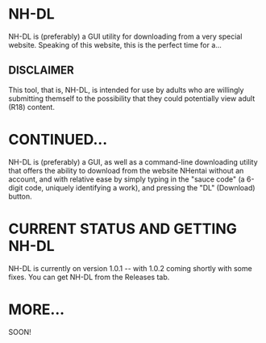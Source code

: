 # NH-DL

NH-DL is (preferably) a GUI utility for downloading from a very special website.
Speaking of this website, this is the perfect time for a...

## DISCLAIMER

This tool, that is, NH-DL, is intended for use by adults who are willingly submitting
themself to the possibility that they could potentially view adult (R18) content.

# CONTINUED...

NH-DL is (preferably) a GUI, as well as a command-line downloading utility that offers 
the ability to download from the website NHentai without an account, and with relative ease
by simply typing in the "sauce code" (a 6-digit code, uniquely identifying a work), and 
pressing the "DL" (Download) button.

# CURRENT STATUS AND GETTING NH-DL

NH-DL is currently on version 1.0.1 -- with 1.0.2 coming shortly with some fixes.
You can get NH-DL from the Releases tab.

# MORE...

SOON!


